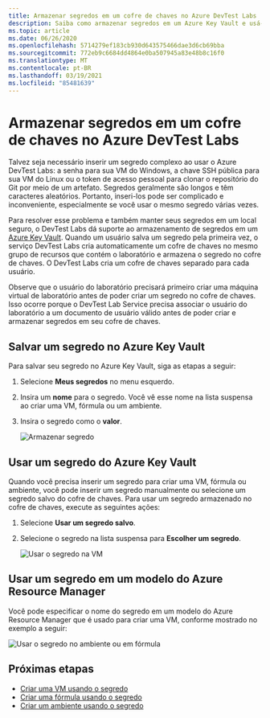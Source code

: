 ```yaml
---
title: Armazenar segredos em um cofre de chaves no Azure DevTest Labs | Microsoft Docs
description: Saiba como armazenar segredos em um Azure Key Vault e usá-los ao criar uma VM, fórmula ou ambiente.
ms.topic: article
ms.date: 06/26/2020
ms.openlocfilehash: 5714279ef183cb930d643575466dae3d6cb69bba
ms.sourcegitcommit: 772eb9c6684dd4864e0ba507945a83e48b8c16f0
ms.translationtype: MT
ms.contentlocale: pt-BR
ms.lasthandoff: 03/19/2021
ms.locfileid: "85481639"
---
```

# <a name="store-secrets-in-a-key-vault-in-azure-devtest-labs"></a>Armazenar segredos em um cofre de chaves no Azure DevTest Labs
Talvez seja necessário inserir um segredo complexo ao usar o Azure DevTest Labs: a senha para sua VM do Windows, a chave SSH pública para sua VM do Linux ou o token de acesso pessoal para clonar o repositório do Git por meio de um artefato. Segredos geralmente são longos e têm caracteres aleatórios. Portanto, inseri-los pode ser complicado e inconveniente, especialmente se você usar o mesmo segredo várias vezes.

Para resolver esse problema e também manter seus segredos em um local seguro, o DevTest Labs dá suporte ao armazenamento de segredos em um [Azure Key Vault](../key-vault/general/overview.md). Quando um usuário salva um segredo pela primeira vez, o serviço DevTest Labs cria automaticamente um cofre de chaves no mesmo grupo de recursos que contém o laboratório e armazena o segredo no cofre de chaves. O DevTest Labs cria um cofre de chaves separado para cada usuário. 

Observe que o usuário do laboratório precisará primeiro criar uma máquina virtual de laboratório antes de poder criar um segredo no cofre de chaves. Isso ocorre porque o DevTest Lab Service precisa associar o usuário do laboratório a um documento de usuário válido antes de poder criar e armazenar segredos em seu cofre de chaves. 


## <a name="save-a-secret-in-azure-key-vault"></a>Salvar um segredo no Azure Key Vault
Para salvar seu segredo no Azure Key Vault, siga as etapas a seguir:

1. Selecione **Meus segredos** no menu esquerdo.
2. Insira um **nome** para o segredo. Você vê esse nome na lista suspensa ao criar uma VM, fórmula ou um ambiente. 
3. Insira o segredo como o **valor**.

    ![Armazenar segredo](media/devtest-lab-store-secrets-in-key-vault/store-secret.png)

## <a name="use-a-secret-from-azure-key-vault"></a>Usar um segredo do Azure Key Vault
Quando você precisa inserir um segredo para criar uma VM, fórmula ou ambiente, você pode inserir um segredo manualmente ou selecione um segredo salvo do cofre de chaves. Para usar um segredo armazenado no cofre de chaves, execute as seguintes ações:

1. Selecione **Usar um segredo salvo**. 
2. Selecione o segredo na lista suspensa para **Escolher um segredo**. 

    ![Usar o segredo na VM](media/devtest-lab-store-secrets-in-key-vault/secret-store-pick-a-secret.png)

## <a name="use-a-secret-in-an-azure-resource-manager-template"></a>Usar um segredo em um modelo do Azure Resource Manager
Você pode especificar o nome do segredo em um modelo do Azure Resource Manager que é usado para criar uma VM, conforme mostrado no exemplo a seguir:

![Usar o segredo no ambiente ou em fórmula](media/devtest-lab-store-secrets-in-key-vault/secret-store-arm-template.png)

## <a name="next-steps"></a>Próximas etapas

- [Criar uma VM usando o segredo](devtest-lab-add-vm.md) 
- [Criar uma fórmula usando o segredo](devtest-lab-manage-formulas.md)
- [Criar um ambiente usando o segredo](devtest-lab-create-environment-from-arm.md)
